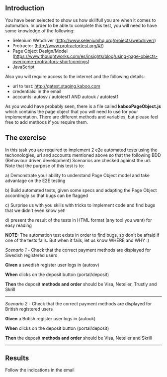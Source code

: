 ## Introduction
You have been selected to show us how skillfull you are when it comes to automation.
In order to be able to complete this test, you will need to have some knowledge of the following:

- Selenium Webdriver (http://www.seleniumhq.org/projects/webdriver/)
- Protractor (http://www.protractortest.org/#/)
- Page Object Design/Model (https://www.thoughtworks.com/es/insights/blog/using-page-objects-overcome-protractors-shortcomings)
- JavaScript

Also you will require access to the internet and the following details:
- url to test: http://qatest.staging.kaboo.com
- credentials: in the email
- accounts: autosv / autotest1  AND  autouk / autotest1 

As you would have probably seen, there is a file called **kabooPageObject.js** which contains the page object that you will need to use for your implementation. There are different methods and variables, but please feel free to add methods if you require them.

## The exercise
In this task you are required to implement 2 e2e automated tests using the techonologies, url and accounts mentioned above so that the following BDD
(Behaviour driven development) Scenarios are checked against the url. Note that the purpose of this test is to:

a) Demonstrate your ability to understand Page Object model and take advantage on the E2E testing

b) Build automated tests, given some specs and adapting the Page Object accordingly so that bugs can be flagged

c) Surprise us with you skills with tricks to implement code and find bugs that we didn't even know yet!

d) present the result of the tests in HTML format (any tool you want) for easy reading

**NOTE:** The automation test exists in order to find bugs, so don't be afraid if one of the tests fails. But when it fails, let us know WHERE and WHY :)

*Scenario 1* - Check that the correct payment methods are displayed for Swedish registered users

**Given** a swedish register user logs in (autosv)

**When** clicks on the deposit button (portal/deposit)

**Then** the deposit **methods and order** should be Visa, Neteller, Trustly and Skrill

****

*Scenario 2* - Check that the correct payment methods are displayed for British registered users

**Given** a British register user logs in (autouk)

**When** clicks on the deposit button (portal/deposit)

**Then** the deposit **methods and order** should be Visa, Neteller and Skrill

*****

## Results

Follow the indications in the email
